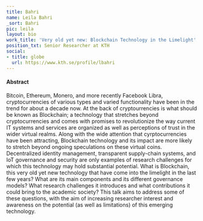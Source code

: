 ```yaml
---
title: Bahri
name: Leila Bahri
_sort: Bahri
pic: leila
layout: bio
work_title: 'Very old yet new: Blockchain Technology in the Limelight'
position_txt: Senior Researcher at KTH
social:
- title: globe
  url: https://www.kth.se/profile/lbahri
---
```


#### Abstract

Bitcoin, Ethereum, Monero, and more recently Facebook Libra, cryptocurrencies of various types and varied functionality have been in the trend for about a decade now. At the back of cryptourrencies is what should be known as Blockchain; a technology that stretches beyond cryptocurrencies and comes with promises to revolutionize the way current IT systems and services are organized as well as perceptions of trust in the wider virtual realms. Along with the wide attention that cyrptocurrencies have  been attracting, Blockchain technology and its impact are more likely to stretch beyond ongoing speculations on these virtual coins. Decentralized identity management, transparent supply-chain systems, and IoT governance and security are only examples of research challenges for which this technology may hold substantial potential. What is Blockchain, this very old yet new technology that have come into the limelight in the last few years? What are its main components and its different governance models? What research challenges it introduces and what contributions it could bring to the academic society? This talk aims to address some of these questions, with the aim of increasing researcher interest and awareness on the potential (as well as limitations) of this emerging technology.

